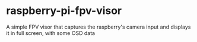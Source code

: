 # raspberry-pi-fpv-visor
A simple FPV visor that captures the raspberry's camera input and displays it in full screen, with some OSD data
